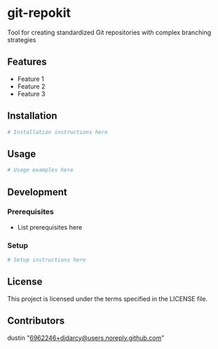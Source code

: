 # git-repokit

Tool for creating standardized Git repositories with complex branching strategies

## Features

- Feature 1
- Feature 2
- Feature 3

## Installation

```bash
# Installation instructions here
```

## Usage

```bash
# Usage examples here
```

## Development

### Prerequisites

- List prerequisites here

### Setup

```bash
# Setup instructions here
```

## License

This project is licensed under the terms specified in the LICENSE file.

## Contributors

dustin "6962246+djdarcy@users.noreply.github.com"
